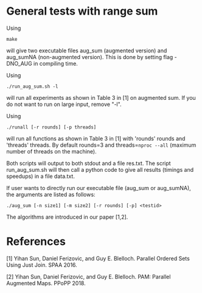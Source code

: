 # General tests with range sum

Using

```
make
```

will give two executable files aug_sum (augmented version) and aug_sumNA (non-augmented version). This is done by setting flag -DNO_AUG in compiling time.

Using 

```
./run_aug_sum.sh -l
```

will run all experiments as shown in Table 3 in [1] on augmented sum. If you do not want to run on large input, remove "-l".

Using 

```
./runall [-r rounds] [-p threads]
```

will run all functions as shown in Table 3 in [1] with 'rounds' rounds and 'threads' threads. By default rounds=3 and threads=`nproc --all` (maximum number of threads on the machine).

Both scripts will output to both stdout and a file res.txt. The script run_aug_sum.sh will then call a python code to give all results (timings and speedups) in a file data.txt.

If user wants to directly run our executable file (aug_sum or aug_sumNA), the arguments are listed as follows:

```
./aug_sum [-n size1] [-m size2] [-r rounds] [-p] <testid>
```

The algorithms are introduced in our paper [1,2].

# References

[1] Yihan Sun, Daniel Ferizovic, and Guy E. Blelloch. Parallel Ordered Sets Using Just Join. SPAA 2016. 

[2] Yihan Sun, Daniel Ferizovic, and Guy E. Blelloch. PAM: Parallel Augmented Maps. PPoPP 2018. 